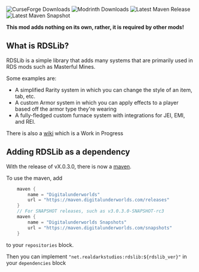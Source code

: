 ![CurseForge Downloads](https://img.shields.io/curseforge/dt/880829?logo=curseforge "RDSLib Curseforge Downloads")
![Modrinth Downloads](https://img.shields.io/modrinth/dt/rdslib?logo=modrinth "RDSLib Modrinth Downloads")
![Latest Maven Release](https://img.shields.io/maven-metadata/v?logo=apache&metadataUrl=https%3A%2F%2Fmaven.digitalunderworlds.com%2Freleases%2Fnet%2Frealdarkstudios%2Frdslib%2Fmaven-metadata.xml&versionPrefix=2&label=release "Latest Release")
![Latest Maven Snapshot](https://img.shields.io/maven-metadata/v?logo=apache&metadataUrl=https%3A%2F%2Fmaven.digitalunderworlds.com%2Fsnapshots%2Fnet%2Frealdarkstudios%2Frdslib%2Fmaven-metadata.xml&versionPrefix=2&label=snapshot "Latest Snapshot")

**This mod adds nothing on its own, rather, it is required by other mods!**

## What is RDSLib?

RDSLib is a simple library that adds many systems that are primarily used in RDS mods such as Masterful Mines.

Some examples are:
- A simplified Rarity system in which you can change the style of an item, tab, etc.
- A custom Armor system in which you can apply effects to a player based off the armor type they're wearing
- A fully-fledged custom furnace system with integrations for JEI, EMI, and REI.

There is also a [wiki](https://github.com/RealDarkStudios/rdslib/wiki) which is a Work in Progress

## Adding RDSLib as a dependency

With the release of vX.0.3.0, there is now a [maven](https://maven.digitalunderworlds.com/#/).

To use the maven, add
```groovy
    maven {
        name = "Digitalunderworlds"
        url = "https://maven.digitalunderworlds.com/releases"
    }
    // For SNAPSHOT releases, such as v3.0.3.0-SNAPSHOT-rc3
    maven {
        name = "Digitalunderworlds Snapshots"
        url = "https://maven.digitalunderworlds.com/snapshots"
    }
```
to your `repositories` block.

Then you can implement `"net.realdarkstudios:rdslib:${rdslib_ver}"` in your `dependencies` block

